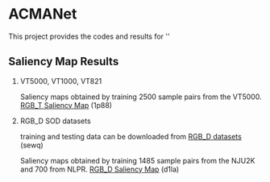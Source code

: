 # ACMANet

This project provides the codes and results for ''
## Saliency Map Results
1. VT5000, VT1000, VT821
   
   Saliency maps obtained by training 2500 sample pairs from the VT5000. [RGB_T Saliency Map](https://pan.baidu.com/s/1cTTEA9IDJOG9OQI5abToJA) (1p88)

2. RGB_D SOD datasets
   
   training and testing data can be downloaded from [RGB_D datasets](https://pan.baidu.com/s/1JEIZzYCJLkr1m1fde9hfXg) (sewq)
   
   Saliency maps obtained by training 1485 sample pairs from the NJU2K and 700 from NLPR. [RGB_D Saliency Map](https://pan.baidu.com/s/1bPwNzmvFm2dOqfgccmnUiQ) (d1la)

